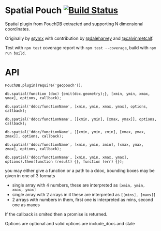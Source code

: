 Spatial Pouch [![Build Status](https://travis-ci.org/pouchdb/geopouch.svg?branch=rtree)](https://travis-ci.org/pouchdb/geopouch)
====

Spatial plugin from PouchDB extracted and supporting N dimensional coordinates.

Originally by [@vmx](https://github.com/) with contribution by [@daleharvey](https://github.com/) and [@calvinmetcalf](https://github.com/).

Test with `npm test` coverage report with `npm test --coverage`, build with `npm run build`.

API
====

`PouchDB.plugin(require('geopouch'));`

`db.spatial(function (doc) {emit(doc.geometry);}, [xmin, ymin, xmax, ymax], options, callback);`

`db.spatial('ddoc/functionName', [xmin, ymin, xmax, ymax], options, callback);`

`db.spatial('ddoc/functionName', [[xmin, ymin], [xmax, ymax]], options, callback);`

`db.spatial('ddoc/functionName', [[xmin, ymin, zmin], [xmax, ymax, zmax]], options, callback);`

`db.spatial('ddoc/functionName', [xmin, ymin, zmin], [xmax, ymax, zmax], options, callback);`

`db.spatial('ddoc/functionName', [xmin, ymin, xmax, ymax], options).then(function (result) {}, function (err) {});`

you may either give a function or a path to a ddoc, bounding boxes may be given in one of 3 formats

- single array with 4 numbers, these are interpreted as `[xmin, ymin, xmax, ymax]`
- single array with 2 arrays in it these are interpreted as `[[mins], [maxs]]`
- 2 arrays with numbers in them, first one is interpreted as mins, second one as maxes

If the callback is omited then a promise is returned.

Options are optional and valid options are include_docs and stale
